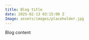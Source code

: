 ```yaml
---
title: Blog title
date: 2025-02-13 03:15:00 Z
Image: assets/images/placeholder.jpg
---
```


Blog content